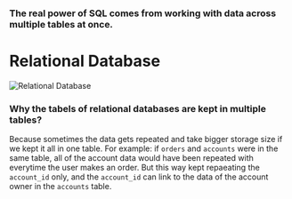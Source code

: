 ### The real power of SQL comes from working with data across multiple tables at once.

# Relational Database
![Relational Database](https://github.com/Sir-Elite/My-Summaries/assets/66035383/9a867621-a751-4f3e-a11b-b447dc1de3c4)

### Why the tabels of relational databases are kept in multiple tables?
Because sometimes the data gets repeated and take bigger storage size if we kept it all in one table. For example: if `orders` and `accounts` were in the same table, all of the account data would have been repeated with everytime the user makes an order. But this way kept repaeating the `account_id` only, and the `account_id` can link to the data of the account owner in the `accounts` table.
